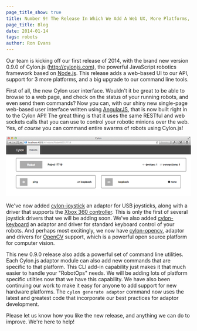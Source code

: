 ```yaml
---
page_title_show: true
title: Number 9! The Release In Which We Add A Web UX, More Platforms, and Tools
page_title: Blog
date: 2014-01-14
tags: robots
author: Ron Evans
---
```


Our team is kicking off our first release of 2014, with the brand new version 0.9.0 of Cylon.js (<a href="http://cylonjs.com" target="blank">http://cylonjs.com</a>), the powerful JavaScript robotics framework based on <a href="http://nodejs.org/" target="blank">Node.js</a>. This release adds a web-based UI to our API, support for 3 more platforms, and a big upgrade to our command line tools.

First of all, the new Cylon user interface. Wouldn't it be great to be able to browse to a web page, and check on the status of your running robots, and even send them commands? Now you can, with our shiny new single-page web-based user interface written using <a href="http://angularjs.org/" target="blank">AngularJS</a>, that is now built right in to the Cylon API! The great thing is that it uses the same RESTful and web sockets calls that you can use to control your robotic minions over the web. Yes, of *course* you can command entire swarms of robots using Cylon.js!

<a href="/images/screenshots/api-ng-app.png" target="_blank">
  <img class="full-width" alt="Angular App Screenshot" src="/images/screenshots/api-ng-app.png">
</a>

We've now added <a href="https://github.com/hybridgroup/cylon-joystick" target="blank">cylon-joystick</a> an adaptor for USB joysticks, along with a driver that supports the <a href="http://en.wikipedia.org/wiki/Xbox_360_Controller" target="blank">Xbox 360 controller</a>. This is only the first of several joystick drivers that we will be adding soon. We've also added <a href="https://github.com/hybridgroup/cylon-keyboard" target="blank">cylon-keyboard</a> an adaptor and driver for standard keyboard control of your robots. And perhaps most excitingly, we now have <a href="https://github.com/hybridgroup/cylon-opencv" target="blank">cylon-opencv</a>, adaptor and drivers for <a href="http://opencv.org/" target="blank">OpenCV</a> support, which is a powerful open source platform for computer vision.

This new 0.9.0 release also adds a powerful set of command line utilities. Each Cylon.js adaptor module can also add new commands that are specific to that platform. This CLI add-in capability just makes it that much easier to handle your "RobotOps" needs. We will be adding lots of platform specific utilties now that we have this capability. We have also been continuing our work to make it easy for anyone to add support for new hardware platforms. The `cylon generate adaptor` command now uses the latest and greatest code that incorporate our best practices for adaptor development.

Please let us know how you like the new release, and anything we can do to improve. We're here to help!
